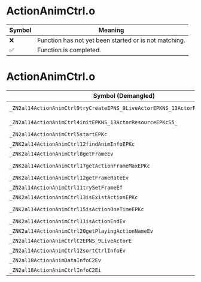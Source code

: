 # ActionAnimCtrl.o
| Symbol | Meaning 
| ------------- | ------------- 
| :x: | Function has not yet been started or is not matching. 
| :white_check_mark: | Function is completed. 


# ActionAnimCtrl.o
| Symbol (Demangled) | Symbol (Mangled) | Decompiled? |
| ------------- |  ------------- | ------------- |
| `_ZN2al14ActionAnimCtrl9tryCreateEPNS_9LiveActorEPKNS_13ActorResourceEPKcS7_` | `al::ActionAnimCtrl::tryCreate(al::LiveActor *,al::ActorResource const*,char const*,char const*)` | :white_check_mark: |
| `_ZN2al14ActionAnimCtrl4initEPKNS_13ActorResourceEPKcS5_` | `al::ActionAnimCtrl::init(al::ActorResource const*,char const*,char const*)` | :white_check_mark: |
| `_ZN2al14ActionAnimCtrl5startEPKc` | `al::ActionAnimCtrl::start(char const*)` | :white_check_mark: |
| `_ZNK2al14ActionAnimCtrl12findAnimInfoEPKc` | `al::ActionAnimCtrl::findAnimInfo(char const*)const` | :white_check_mark: |
| `_ZNK2al14ActionAnimCtrl8getFrameEv` | `al::ActionAnimCtrl::getFrame(void)const` | :white_check_mark: |
| `_ZNK2al14ActionAnimCtrl17getActionFrameMaxEPKc` | `al::ActionAnimCtrl::getActionFrameMax(char const*)const` | :white_check_mark: |
| `_ZNK2al14ActionAnimCtrl12getFrameRateEv` | `al::ActionAnimCtrl::getFrameRate(void)const` | :white_check_mark: |
| `_ZN2al14ActionAnimCtrl11trySetFrameEf` | `al::ActionAnimCtrl::trySetFrame(float)` | :white_check_mark: |
| `_ZNK2al14ActionAnimCtrl13isExistActionEPKc` | `al::ActionAnimCtrl::isExistAction(char const*)const` | :white_check_mark: |
| `_ZNK2al14ActionAnimCtrl15isActionOneTimeEPKc` | `al::ActionAnimCtrl::isActionOneTime(char const*)const` | :white_check_mark: |
| `_ZNK2al14ActionAnimCtrl11isActionEndEv` | `al::ActionAnimCtrl::isActionEnd(void)const` | :white_check_mark: |
| `_ZNK2al14ActionAnimCtrl20getPlayingActionNameEv` | `al::ActionAnimCtrl::getPlayingActionName(void)const` | :white_check_mark: |
| `_ZN2al14ActionAnimCtrlC2EPNS_9LiveActorE` | `al::ActionAnimCtrl::ActionAnimCtrl(al::LiveActor *)` | :white_check_mark: |
| `_ZN2al14ActionAnimCtrl12sortCtrlInfoEv` | `al::ActionAnimCtrl::sortCtrlInfo(void)` | :white_check_mark: |
| `_ZN2al18ActionAnimDataInfoC2Ev` | `al::ActionAnimDataInfo::ActionAnimDataInfo(void)` | :white_check_mark: |
| `_ZN2al18ActionAnimCtrlInfoC2Ei` | `al::ActionAnimCtrlInfo::ActionAnimCtrlInfo(int)` | :white_check_mark: |
